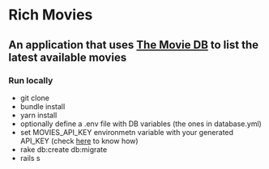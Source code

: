 # Rich Movies

## An application that uses [The Movie DB](themoviedb.org) to list the latest available movies

### Run locally

- git clone
- bundle install
- yarn install
- optionally define a .env file with DB variables (the ones in database.yml)
- set MOVIES_API_KEY environmetn variable with your generated API_KEY (check [here](https://developers.themoviedb.org/3) to know how)
- rake db:create db:migrate
- rails s
